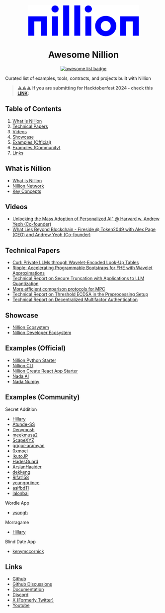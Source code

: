 <div align="center">
  <a href="https://www.nillion.com">
    <picture>
    <img alt="nillion logo" src="https://github.com/NillionNetwork/.github/blob/main/assets/nillion.png" width="auto" height="100">
    </picture>
  </a>
  <h1 align="center">Awesome Nillion</h1>
  <p align="center">
    <a href="https://github.com/sindresorhus/awesome">
      <img alt="awesome list badge" src="https://cdn.rawgit.com/sindresorhus/awesome/d7305f38d29fed78fa85652e3a63e154dd8e8829/media/badge.svg">
    </a>
  </p>
</div>

Curated list of examples, tools, contracts, and projects built with Nillion

>  ⚠️⚠️⚠️ **If you are submitting for Hacktoberfest 2024 - check this [LINK](https://github.com/NillionNetwork/awesome-nillion/issues/2)**: 

## Table of Contents
1. [What is Nillion](#what-is-nillion)
2. [Technical Papers](#technical-papers)
3. [Videos](#videos)
4. [Showcase](#showcase)
5. [Examples (Official)](#examples-official)
6. [Examples (Community)](#examples-community)
7. [Links](#links)

## What is Nillion
- [What is Nillion](https://docs.nillion.com/what-is-nillion)
- [Nillion Network](https://docs.nillion.com/network)
- [Key Concepts](https://docs.nillion.com/concepts)

## Videos
- [Unlocking the Mass Adoption of Personalized AI" @ Harvard w. Andrew Yeoh (Co-founder)](https://www.youtube.com/watch?v=loo_MkR94Io)
- [What Lies Beyond Blockchain - Fireside @ Token2049 with Alex Page (CEO) and Andrew Yeoh (Co-founder)](https://www.youtube.com/watch?v=9AEcp-6tm48)

## Technical Papers
- [Curl: Private LLMs through Wavelet-Encoded Look-Up Tables](https://nillion.pub/curl-private-llms-through-dwt-lut.pdf)
- [Ripple: Accelerating Programmable Bootstraps for FHE with Wavelet Approximations](https://eprint.iacr.org/2024/866.pdf)
- [Technical Report on Secure Truncation with Applications to LLM Quantization](https://nillion.pub/secure-truncation-llm-quantization.pdf)
- [More efficient comparison protocols for MPC](https://nillion.pub/comparison.pdf)
- [Technical Report on Threshold ECDSA in the Preprocessing Setup](https://nillion.pub/threshold-ecdsa-preprocessing-setup.pdf)
- [Technical Report on Decentralized Multifactor Authentication](https://nillion.pub/decentralized-multifactor-authentication.pdf)

## Showcase
- [Nillion Ecosystem](https://nillion.com/ecosystem/)
- [Nillion Developer Ecosystem](https://docs.nillion.com/showcase)

## Examples (Official)
- [Nillion Python Starter](https://github.com/NillionNetwork/nillion-python-starter)
- [Nillion CLI](https://github.com/NillionNetwork/create-nillion-app)
- [Nillion Create React App Starter](https://github.com/NillionNetwork/cra-nillion)
- [Nada AI](https://docs.nillion.com/nada-by-example/nada-ai)
- [Nada Numpy](https://docs.nillion.com/nada-by-example/nada-numpy)

## Examples (Community)
Secret Addition
- [Hillary](https://github.com/hilary3211/Nillion-Blind-app)
- [Atunde-SS](https://github.com/Atunde-SS/secrete_addition)
- [Denymosh](https://github.com/denymosh/secret_addition)
- [meekmusa2](https://github.com/meekMusa2/nillion-hacktoberfest)
- [ScapeXYZ](https://github.com/ScapeXYZ/nillibilli/tree/master)
- [grigor-aramyan](https://github.com/grigor-aramyan/hacktoberfest-blind)
- [0xmoei](https://github.com/0xmoei/secret_addition)
- [IkutoJP](https://github.com/IkutoJP/secret_addition)
- [HadesGuard](https://github.com/HadesGuard/secret-addition-app)
- [ArslanHaaider](https://github.com/ArslanHaaider/bllind-assistant)
- [dekkeng](https://github.com/dekkeng/secret_addition)
- [Rifat158](https://github.com/Rifat158/secret_additon)
- [youngpriince](https://github.com/youngpriince/nillion-secret-addition)
- [asifbd11](https://github.com/asifbd11/secret_addition)
- [lalonbai](https://github.com/lalonbai/secret_addition)

Wordle App
- [ysongh](https://github.com/ysongh/Wordle-BlindApp)

Morragame 
- [Hillary](https://github.com/hilary3211/Morragame_Nillion_App.git)

Blind Date App
- [kenymccornick](https://github.com/kenymccornick/blind-date-app)

## Links
- [Github](https://github.com/NillionNetwork)
- [Github Discussions](https://github.com/orgs/NillionNetwork/discussions)
- [Documentation](https://docs.nillion.com/)
- [Discord](https://discord.gg/nillionnetwork)
- [X (Formerly Twitter)](https://twitter.com/nillionnetwork)
- [Youtube](https://www.youtube.com/@nillion)
